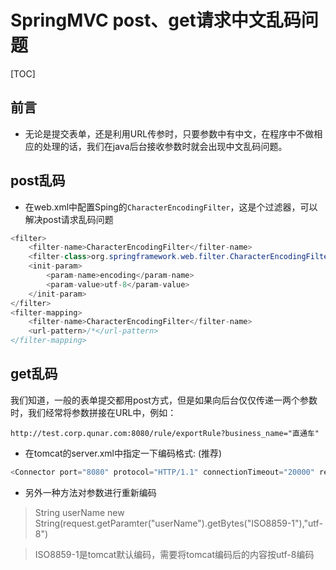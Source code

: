 # SpringMVC post、get请求中文乱码问题

[TOC]

## 前言

- 无论是提交表单，还是利用URL传参时，只要参数中有中文，在程序中不做相应的处理的话，我们在java后台接收参数时就会出现中文乱码问题。

## post乱码

- 在web.xml中配置Sping的`CharacterEncodingFilter`，这是个过滤器，可以解决post请求乱码问题

```java
<filter>
    <filter-name>CharacterEncodingFilter</filter-name>
    <filter-class>org.springframework.web.filter.CharacterEncodingFilter</filter-class>
    <init-param>
        <param-name>encoding</param-name>
        <param-value>utf-8</param-value>
    </init-param>
</filter>
<filter-mapping>
    <filter-name>CharacterEncodingFilter</filter-name>
    <url-pattern>/*</url-pattern>
</filter-mapping>
```

## get乱码

我们知道，一般的表单提交都用post方式，但是如果向后台仅仅传递一两个参数时，我们经常将参数拼接在URL中，例如：

`http://test.corp.qunar.com:8080/rule/exportRule?business_name="直通车"`

- 在tomcat的server.xml中指定一下编码格式: (推荐)

```java
<Connector port="8080" protocol="HTTP/1.1" connectionTimeout="20000" redirectPort="8443" URIEncoding="UTF-8"/>
```

- 另外一种方法对参数进行重新编码

> String userName new String(request.getParamter("userName").getBytes("ISO8859-1"),"utf-8")

> ISO8859-1是tomcat默认编码，需要将tomcat编码后的内容按utf-8编码

